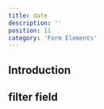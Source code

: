 ```yaml
---
title: date
description: ''
position: 11
category: 'Form Elements'
---
```


## Introduction

## filter field